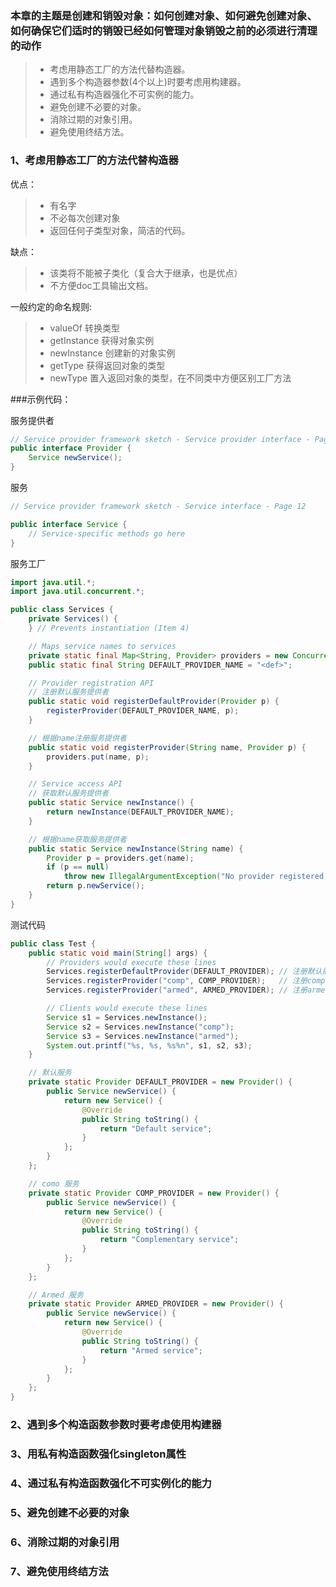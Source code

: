 ### 本章的主题是创建和销毁对象：如何创建对象、如何避免创建对象、如何确保它们适时的销毁已经如何管理对象销毁之前的必须进行清理的动作

> * 考虑用静态工厂的方法代替构造器。
> * 遇到多个构造器参数(4个以上)时要考虑用构建器。
> * 通过私有构造器强化不可实例的能力。
> * 避免创建不必要的对象。
> * 消除过期的对象引用。
> * 避免使用终结方法。

### 1、考虑用静态工厂的方法代替构造器
优点：

> * 有名字
> * 不必每次创建对象
> * 返回任何子类型对象，简洁的代码。

缺点：

> * 该类将不能被子类化（复合大于继承，也是优点）
> * 不方便doc工具输出文档。

一般约定的命名规则:

> * valueOf  转换类型
> * getInstance 获得对象实例
> * newInstance 创建新的对象实例
> * getType 获得返回对象的类型
> * newType 置入返回对象的类型，在不同类中方便区别工厂方法

###示例代码：

服务提供者

```java
// Service provider framework sketch - Service provider interface - Page 12
public interface Provider {
    Service newService();
}
```

服务

```java
// Service provider framework sketch - Service interface - Page 12

public interface Service {
    // Service-specific methods go here
}
```

服务工厂

```java
import java.util.*;
import java.util.concurrent.*;

public class Services {
	private Services() {
	} // Prevents instantiation (Item 4)

	// Maps service names to services
	private static final Map<String, Provider> providers = new ConcurrentHashMap<String, Provider>();
	public static final String DEFAULT_PROVIDER_NAME = "<def>";

	// Provider registration API
	// 注册默认服务提供者
	public static void registerDefaultProvider(Provider p) {
		registerProvider(DEFAULT_PROVIDER_NAME, p);
	}

	// 根据name注册服务提供者
	public static void registerProvider(String name, Provider p) {
		providers.put(name, p);
	}

	// Service access API
	// 获取默认服务提供者
	public static Service newInstance() {
		return newInstance(DEFAULT_PROVIDER_NAME);
	}

	// 根据name获取服务提供者
	public static Service newInstance(String name) {
		Provider p = providers.get(name);
		if (p == null)
			throw new IllegalArgumentException("No provider registered with name: " + name);
		return p.newService();
	}
}
```

测试代码

```java
public class Test {
	public static void main(String[] args) {
		// Providers would execute these lines
		Services.registerDefaultProvider(DEFAULT_PROVIDER); // 注册默认服务
		Services.registerProvider("comp", COMP_PROVIDER);	// 注册comp服务
		Services.registerProvider("armed", ARMED_PROVIDER); // 注册armed服务

		// Clients would execute these lines
		Service s1 = Services.newInstance();
		Service s2 = Services.newInstance("comp");
		Service s3 = Services.newInstance("armed");
		System.out.printf("%s, %s, %s%n", s1, s2, s3);
	}

	// 默认服务
	private static Provider DEFAULT_PROVIDER = new Provider() {
		public Service newService() {
			return new Service() {
				@Override
				public String toString() {
					return "Default service";
				}
			};
		}
	};

	// como 服务
	private static Provider COMP_PROVIDER = new Provider() {
		public Service newService() {
			return new Service() {
				@Override
				public String toString() {
					return "Complementary service";
				}
			};
		}
	};

	// Armed 服务
	private static Provider ARMED_PROVIDER = new Provider() {
		public Service newService() {
			return new Service() {
				@Override
				public String toString() {
					return "Armed service";
				}
			};
		}
	};
}
```

### 2、遇到多个构造函数参数时要考虑使用构建器
### 3、用私有构造函数强化singleton属性
### 4、通过私有构造函数强化不可实例化的能力
### 5、避免创建不必要的对象
### 6、消除过期的对象引用
### 7、避免使用终结方法